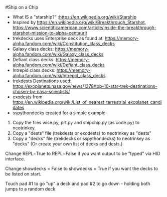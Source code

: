 #Ship on a Chip
* What IS a "starship?" :https://en.wikipedia.org/wiki/Starship
* Inspired by https://en.wikipedia.org/wiki/Breakthrough_Starshot, https://www.scientificamerican.com/article/inside-the-breakthrough-starshot-mission-to-alpha-centauri/
* trekdecks uses Enterprise deck as found at: https://memory-alpha.fandom.com/wiki/Constitution_class_decks
* Galaxy class decks: https://memory-alpha.fandom.com/wiki/Galaxy_class_decks
* Defiant class decks: https://memory-alpha.fandom.com/wiki/Defiant_class_decks
* Intrepid class decks: https://memory-alpha.fandom.com/wiki/Intrepid_class_decks
* trekdests Destinations used: https://exoplanets.nasa.gov/news/1378/top-10-star-trek-destinations-chosen-by-nasa-scientists/
* exodests from https://en.wikipedia.org/wiki/List_of_nearest_terrestrial_exoplanet_candidates
* sspythondecks created for a simple example

1. Copy the files wise.py, prt.py and shipchip.py (as code.py) to neotrinkey.
2. Copy a "dests" file (trekdests or exodests) to neotrinkey as "dests"
3. Copy a "decks" file (trekdecks or sspythondecks) to neotrinkey as "decks"
        (Or create your own list of decks and dests.)

Change REPL=True to REPL=False if you want output to be "typed" via HID interface.

Change showdecks = False to showdecks = True if you want the decks to be listed on start.

Touch pad #1 to go "up" a deck and pad #2 to go down - holding both jumps to a random deck.
